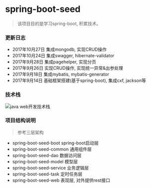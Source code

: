 # spring-boot-seed

> 该项目目的是学习spring-boot, 积累技术。

### 更新日志
- 2017年10月27日 集成mongodb, 实现CRUD操作
- 2017年10月24日 集成swagger, hibernate-validator
- 2017年9月28日 集成pagehelper, 实现分页
- 2017年9月26日 实现CRUD操作, 实现统一异常&出参处理
- 2017年9月18日 集成mybatis, mybatis-generator
- 2017年9月14日 基础框架搭建(基于spring-boot), 集成cxf, jackson等

### 技术栈
![java web开发技术栈](https://thumbnail0.baidupcs.com/thumbnail/89432964c5aa452d4ef59af9c0e36379?fid=3440443774-250528-1103019712154757&time=1509091200&rt=pr&sign=FDTAER-DCb740ccc5511e5e8fedcff06b081203-qfZphL1QhV%2b9wHDO7aK2wYa%2f83U%3d&expires=8h&chkbd=0&chkv=0&dp-logid=6950609806428970190&dp-callid=0&size=c1536_u864&quality=90&vuk=3440443774&ft=image)

### 项目结构说明
> 参考三层架构
- spring-boot-seed-boot spring-boot启动层
- spring-boot-seed-common 通用组件层
- spring-boot-seed-dao 数据访问层
- spring-boot-seed-model 模型层
- spring-boot-seed-service 业务逻辑层
- spring-boot-seed-task 定时任务层
- spring-boot-seed-web 表现层, 对外提供rest接口
